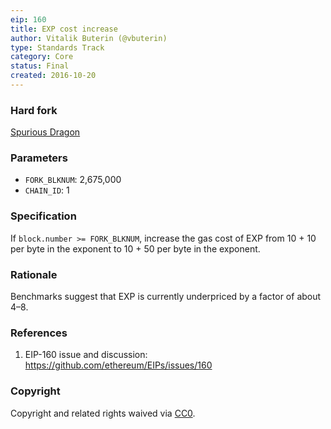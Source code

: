 ```yaml
---
eip: 160
title: EXP cost increase
author: Vitalik Buterin (@vbuterin)
type: Standards Track
category: Core
status: Final
created: 2016-10-20
---
```


### Hard fork
[Spurious Dragon](https://github.com/ethereum/EIPs/blob/master/EIPS/eip-607.md)

### Parameters
- `FORK_BLKNUM`: 2,675,000
- `CHAIN_ID`: 1

### Specification

If `block.number >= FORK_BLKNUM`, increase the gas cost of EXP from 10 + 10 per byte in the exponent to 10 + 50 per byte in the exponent.

### Rationale

Benchmarks suggest that EXP is currently underpriced by a factor of about 4–8.

### References

1. EIP-160 issue and discussion: https://github.com/ethereum/EIPs/issues/160

### Copyright

Copyright and related rights waived via [CC0](https://creativecommons.org/publicdomain/zero/1.0/).
